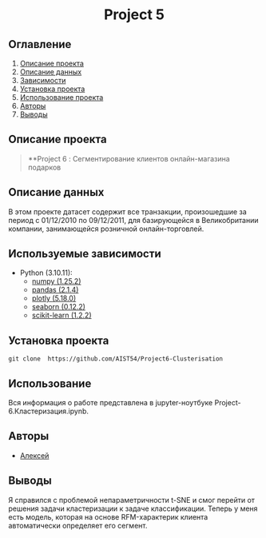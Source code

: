 # <center> Project 5 </center>
## Оглавление
1. [Описание проекта](#Описание-проекта)
2. [Описание данных](#Описание-данных)
3. [Зависимости](#Зависимости)
4. [Установка проекта](#Установка-проекта)
5. [Использование проекта](#Использование-проекта)
6. [Авторы](#Авторы)
7. [Выводы](Использование-проекта)

## Описание проекта

> **Project 6 : Сегментирование клиентов онлайн-магазина подарков

## Описание данных
В этом проекте датасет содержит все транзакции, произошедшие за период с 01/12/2010 по 09/12/2011, для базирующейся в Великобритании компании, занимающейся розничной онлайн-торговлей.
 

## Используемые зависимости
* Python (3.10.11):
    * [numpy (1.25.2)](https://numpy.org)
    * [pandas (2.1.4)](https://pandas.pydata.org)
    * [plotly (5.18.0)](https://plotly.pydata.org)
    * [seaborn (0.12.2)](https://seaborn.pydata.org)
    * [scikit-learn (1.2.2)](https://scikit-learn.org)
## Установка проекта

```
git clone  https://github.com/AIST54/Project6-Clusterisation
```

## Использование
Вся информация о работе представлена в jupyter-ноутбуке Project-6.Кластеризация.ipynb.

## Авторы

* [Алексей]()

## Выводы

Я справился с проблемой непараметричности t-SNE и смог перейти от решения задачи кластеризации к задаче классификации. Теперь у меня есть модель, которая на основе RFM-характерик клиента автоматически определяет его сегмент.






